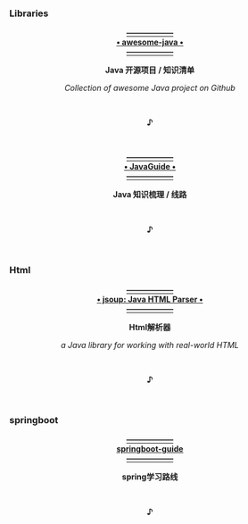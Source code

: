 ### Libraries
  <p align="center"><a href="https://github.com/CodingDocs/awesome-java">
                                                     <b>——————<br>• awesome-java •<br>——————</b>
  </a></p>
  <p align="center">                                       <b>Java 开源项目 / 知识清单</b></p>
  <p align="center">                             <i>Collection of awesome Java project on Github</i></p>
  <br><p align="center"><b>♪</b></p><br>
  
  <p align="center"><a href="https://github.com/Snailclimb/JavaGuide">
                                                       <b>——————<br>• JavaGuide •<br>——————</b>
  </a></p>
  <p align="center">                                            <b>Java 知识梳理 / 线路</b></p>
  <br><p align="center"><b>♪</b></p><br>
  
  
### Html
  <p align="center"><a href="https://github.com/jhy/jsoup">
                                                 <b>——————<br>• jsoup: Java HTML Parser •<br>——————</b>
  </a></p>
  <p align="center">                                             <b>Html解析器</b></p>
  <p align="center">                          <i>a Java library for working with real-world HTML</i></p>
  <br><p align="center"><b>♪</b></p><br>
   
   
### springboot
  <p align="center"><a href="https://github.com/CodingDocs/springboot-guide">
                                                     <b>——————<br>springboot-guide<br>——————</b>
  </a></p>
  <p align="center">                                             <b>spring学习路线</b></p>
  <br><p align="center"><b>♪</b></p><br>
